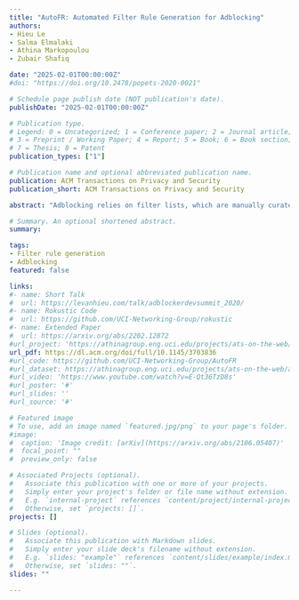 ```yaml
---
title: "AutoFR: Automated Filter Rule Generation for Adblocking"
authors:
- Hieu Le
- Salma Elmalaki
- Athina Markopoulou
- Zubair Shafiq

date: "2025-02-01T00:00:00Z"
#doi: "https://doi.org/10.2478/popets-2020-0021"

# Schedule page publish date (NOT publication's date).
publishDate: "2025-02-01T00:00:00Z"

# Publication type.
# Legend: 0 = Uncategorized; 1 = Conference paper; 2 = Journal article;
# 3 = Preprint / Working Paper; 4 = Report; 5 = Book; 6 = Book section;
# 7 = Thesis; 8 = Patent
publication_types: ["1"]

# Publication name and optional abbreviated publication name.
publication: ACM Transactions on Privacy and Security
publication_short: ACM Transactions on Privacy and Security

abstract: "Adblocking relies on filter lists, which are manually curated and maintained by a community of filter list authors. Filter list curation is a laborious process that does not scale well to a large number of sites or over time. In this article, we introduce AutoFR, a reinforcement learning framework to fully automate the process of filter rule creation and evaluation for sites of interest. We design an algorithm based on multi-arm bandits to generate filter rules that block ads while controlling the trade-off between blocking ads and avoiding visual breakage. We test AutoFR on thousands of sites and show that it is efficient: It takes only a few minutes to generate filter rules for a site of interest. AutoFR is effective: It optimizes filter rules for a particular site that can block 86% of the ads, as compared to 87% by EasyList, while achieving comparable visual breakage. Using AutoFR as a building block, we devise three methodologies that generate filter rules across sites based on: (1) a modified version of AutoFR, (2) rule popularity, and (3) site similarity. We conduct an in-depth comparative analysis of these approaches by considering their effectiveness, efficiency, and maintainability. We demonstrate that some of them can generalize well to new sites in both controlled and live settings. We envision that AutoFR can assist the adblocking community in automatically generating and updating filter rules at scale."

# Summary. An optional shortened abstract.
summary: 

tags:
- Filter rule generation
- Adblocking
featured: false

links:
#- name: Short Talk
#  url: https://levanhieu.com/talk/adblockerdevsummit_2020/
#- name: Rokustic Code
#  url: https://github.com/UCI-Networking-Group/rokustic
#- name: Extended Paper
#  url: https://arxiv.org/abs/2202.12872
#url_project: 'https://athinagroup.eng.uci.edu/projects/ats-on-the-web/'
url_pdf: https://dl.acm.org/doi/full/10.1145/3703836
#url_code: https://github.com/UCI-Networking-Group/AutoFR
#url_dataset: https://athinagroup.eng.uci.edu/projects/ats-on-the-web/autofr-dataset/
#url_video: 'https://www.youtube.com/watch?v=E-Qt36TzD8s'
#url_poster: '#'
#url_slides: ''
#url_source: '#'

# Featured image
# To use, add an image named `featured.jpg/png` to your page's folder. 
#image:
#  caption: 'Image credit: [arXiv](https://arxiv.org/abs/2106.05407)'
#  focal_point: ""
#  preview_only: false

# Associated Projects (optional).
#   Associate this publication with one or more of your projects.
#   Simply enter your project's folder or file name without extension.
#   E.g. `internal-project` references `content/project/internal-project/index.md`.
#   Otherwise, set `projects: []`.
projects: []

# Slides (optional).
#   Associate this publication with Markdown slides.
#   Simply enter your slide deck's filename without extension.
#   E.g. `slides: "example"` references `content/slides/example/index.md`.
#   Otherwise, set `slides: ""`.
slides: ""

---
```


